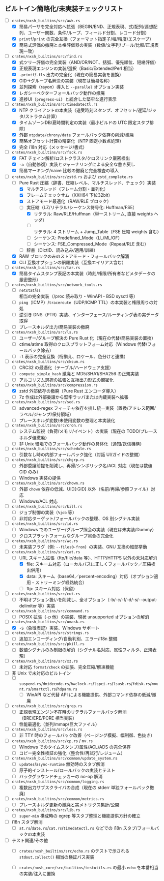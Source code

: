 ## ビルトイン簡略化/未実装チェックリスト

- [ ] `crates/nxsh_builtins/src/awk.rs`
  - [x] 簡易パーサを完全対応へ拡張（BEGIN/END、正規表現、式/配列/連想配列、ユーザー関数、条件/ループ、フィールド分割、レコード分割）
  - [x] `printf`/`print` の完全互換（フォーマット指定子/幅/精度/エスケープ）
  - [x] 簡易式評価の撤廃と本格評価器の実装（数値/文字列/ブール/比較/正規表現一致）

- [ ] `crates/nxsh_builtins/src/find.rs`
  - [x] 式ツリー評価の完全実装（AND/OR/NOT、括弧、優先順位、短絡評価）
  - [x] 正規表現エンジンの実装/選択（Basic/Extended/Perl 相当）
  - [x] `-printf`/`-fls` 出力の完全化（現在の簡易実装を置換）
  - [x] GID→グループ名解決の実装（現在は簡易名称）
  - [x] 並列探索（rayon）導入と `--parallel` オプション実装
  - [x] レガシーベクターフォールバック動作の撤廃
  - [x] 進捗UI（`progress-ui`）と統合した堅牢な進行表示

- [ ] `crates/nxsh_builtins/src/timedatectl.rs`
  - [x] NTP クライアントの本実装（送受時刻スタンプ、オフセット/遅延/ジッタ/ストラタム計算）
  - [x] タイムゾーンDB/夏時間判定の実装（最小ビルドの UTC 限定スタブ排除）
  - [x] 外部 `ntpdate/chrony/date` フォールバック依存の削減/撤廃
  - [x] 簡略オフセット計算の精密化（NTP 固定小数点処理）
  - [x] 完全 i18n 対応（メッセージ/書式）

- [ ] `crates/nxsh_builtins/src/fsck.rs`
  - [x] FAT チェイン解析/ロストクラスタ/クロスリンク厳密検出
  - [x] `-a`（自動修復）実装とジャーナリングによる安全な書き戻し
  - [x] 簡易マーキング/naive 比較の撤廃と完全検査の導入

- [ ] `crates/nxsh_builtins/src/zstd.rs` および `zstd_complete.rs`
  - [ ] Pure Rust 圧縮（辞書、圧縮レベル、マルチスレッド、チェック）実装
    - [x] マルチスレッド（フレーム分割・並列化）
    - [x] フレームチェックサム（XXH64 下位32bit）
    - [x] ストアモード最適化（RAW/RLE ブロック）
    - [ ] 実圧縮（LZ/リテラル/シーケンス符号化: Huffman/FSE）
      - [x] リテラル: Raw/RLE/Huffman（単一ストリーム, 直接 weights ヘッダ）
      - [ ] リテラル: 4 ストリーム + Jump_Table（FSE 圧縮 weights 含む）
      - [ ] シーケンス: Predefined_Mode（LL/ML/OF）
      - [ ] シーケンス: FSE_Compressed_Mode（Repeat/RLE 含む）
    - [ ] 辞書（DictID、読み込み/適用/訓練）
  - [x] RAW ブロックのみのストアモード・フォールバック解消
  - [x] CLI 互換オプションの網羅実装（互換エイリアス含む）

- [ ] `crates/nxsh_builtins/src/tar.rs`
  - [x] 簡易タイムスタンプ表記の本実装（時刻/権限/所有者などメタデータの厳密整形）

- [ ] `crates/nxsh_builtins/src/network_tools.rs`
  - [ ] `netstat`/`ss` 相当の完全実装（/proc 読み取り・WinAPI・BSD sysctl 等）
  - [ ] `ping`（ICMP）/`traceroute`（UDP/ICMP TTL）の本実装と権限周りの対処
  - [ ] 逆引き DNS（PTR）実装、インターフェース/ルーティング表の実データ取得
  - [ ] プレースホルダ出力/簡易実装の撤廃

- [ ] `crates/nxsh_builtins/src/ls.rs`
  - [ ] ユーザー/グループ解決の Pure Rust 化（現在の代替/簡易実装の置換）
  - [ ] ctime/atime 取得のクロスプラットフォーム対応（Windows 代替/フォールバック除去）
  - [ ] `-l` 表示の完全互換（桁揃え、ロケール、色分けと連携）

- [ ] `crates/nxsh_builtins/src/cksum.rs`
  - [ ] CRC32 の最適化（テーブル/ハードウェア支援）
  - [ ] `compute_simple_hash` 撤廃と MD5/SHA1/SHA256 の正規実装
  - [ ] アルゴリズム選択の拡張と互換出力形式の厳密化

- [ ] `crates/nxsh_builtins/src/compression.rs`
  - [x] zstd 外部依存の撤廃（Pure Rust エンコーダ導入）
  - [ ] 7z 作成は外部委譲から堅牢ラッパまたは内蔵実装へ拡張

- [ ] `crates/nxsh_builtins/src/sed.rs`
  - [ ] advanced-regex フィーチャ依存を排し統一実装（置換/アドレス範囲/ラベル/ジャンプ/保持領域）
  - [ ] プレースホルダ変数/未使用変数の整理と本実装化

- [ ] `crates/nxsh_builtins/src/cron.rs`
  - [ ] システム監視（負荷/メモリ/イベント）の実装（現在の TODO/プレースホルダ値撤廃）
  - [ ] 非 Unix 環境でのフォールバック動作の具体化（通知/送信機構）

- [ ] `crates/nxsh_builtins/src/schedule.rs`
  - [ ] 引数なし時の内部フォールバック強化（対話 UI/ガイドの整備）

- [ ] `crates/nxsh_builtins/src/chgrp.rs`
  - [ ] 外部委譲前提を削減し、再帰/シンボリック名/ACL 対応（現在は数値 GID のみ）
  - [ ] Windows 実装の提供

- [ ] `crates/nxsh_builtins/src/chown.rs`
  - [ ] 外部 `chown` 依存の低減、UID[:GID] 以外（名前/再帰/参照ファイル）対応
  - [ ] Windows/ACL 対応

- [ ] `crates/nxsh_builtins/src/kill.rs`
  - [ ] ジョブ制御の実装（`%job` 等）
  - [ ] 非対応ターゲット/フォールバックの整理、OS 別シグナル実装

- [ ] `crates/nxsh_builtins/src/id.rs`
  - [ ] Windows でのユーザー/グループ照会の実装（現在は未実装/Dummy）
  - [ ] クロスプラットフォームなグループ照合の完全化

- [ ] `crates/nxsh_builtins/src/wc.rs`
  - [ ] 未実装フラグ（例: `--files0-from`）の実装、GNU 互換の細部挙動

- [ ] `crates/nxsh_builtins/src/cat.rs`
  - [ ] URL スキーム拡張（ftp/file/data 等）、HTTP/HTTPS 以外の未対応解消
    - [x] file: スキーム対応（ローカルパスに正しくフォールバック／圧縮検出併用）
    - [x] data: スキーム（base64／percent-encoding）対応（オプション適用・ストリーミング経路統合）
    - [ ] ftp: スキーム対応（保留）

- [ ] `crates/nxsh_builtins/src/cut.rs`
  - [ ] 不明オプション扱いを削減し、全オプション（-b/-c/-f/-d/-s/--output-delimiter 等）実装

- [ ] `crates/nxsh_builtins/src/command.rs`
  - [ ] POSIX 拡張（-p 他）の実装、現状 unsupported オプションの解消

- [ ] `crates/nxsh_builtins/src/umask.rs`
  - [x] `-S`（象徴表記）実装、Windows サポート

- [ ] `crates/nxsh_builtins/src/strings.rs`
  - [ ] 追加エンコーディング/自動判別、エラー/i18n 整備

- [ ] `crates/nxsh_builtins/src/pkill.rs`
  - [ ] 数値シグナルのみ制限の解消（シグナル名対応、属性フィルタ、正規表現）

- [ ] `crates/nxsh_builtins/src/xz.rs`
  - [ ] 未対応 `format/check` の拡張、完全圧縮/解凍機能

- [ ] 非 Unix で未対応のビルトイン
  - [ ] `suspend.rs`/`dmidecode.rs`/`hwclock.rs`/`lspci.rs`/`lsusb.rs`/`fdisk.rs`/`mount.rs`/`smartctl.rs`/`hdparm.rs`
    - [ ] WinAPI など代替 API による機能提供、外部コマンド依存の低減/撤廃

- [ ] `crates/nxsh_builtins/src/grep.rs`
  - [ ] 正規表現エンジン不在時のリテラルフォールバック解消（BRE/ERE/PCRE 相当実装）
  - [ ] 性能最適化（並列/mmap/巨大ファイル）

- [ ] `crates/nxsh_builtins/src/less.rs`
  - [ ] 非 TTY 時のフォールバック改善（ページング模擬、幅制御、色抜き）

- [ ] `crates/nxsh_builtins/src/cp.rs` / `mv.rs`
  - [ ] Windows でのタイムスタンプ/属性/ACL/ADS の完全保存
  - [ ] コピー完全性検証の強化（整合性/再試行/レジューム）

- [ ] `crates/nxsh_builtins/src/common/update_system.rs`
  - [ ] `updates`/`async-runtime` 無効時のスタブ解消
  - [ ] 原子的インストール/ロールバックの実装とテスト
  - [ ] バックグラウンドチェッカーの no-op 解消

- [ ] `crates/nxsh_builtins/src/common/logging.rs`
  - [ ] 複数出力サブスクライバの合成（現在の stderr 単独フォールバック撤廃）

- [ ] `crates/nxsh_builtins/src/common/metrics.rs`
  - [ ] プレースホルダ更新の撤廃と実メトリクス集計/公開

- [ ] `crates/nxsh_builtins/src/lib.rs`
  - [ ] `super-min` 構成時の egrep 等スタブ整理と機能提供方針の確立

- [ ] i18n スタブ解消
  - [ ] `at.rs`/`date.rs`/`cat.rs`/`timedatectl.rs` などでの i18n スタブ/フォールバックの本実装

- [ ] テスト関連/その他
  - [ ] `crates/nxsh_builtins/src/echo.rs` のテストで示される `stdout.collect()` 相当の検証パス実装
  - [ ] `crates/nxsh_core/src/builtins/testutils.rs` の最小 `echo` を本番相当の実装/注入に置換



